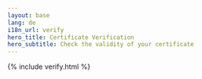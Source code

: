 ```yaml
---
layout: base
lang: de
i18n_url: verify
hero_title: Certificate Verification
hero_subtitle: Check the validity of your certificate
---
```


{% include verify.html %}